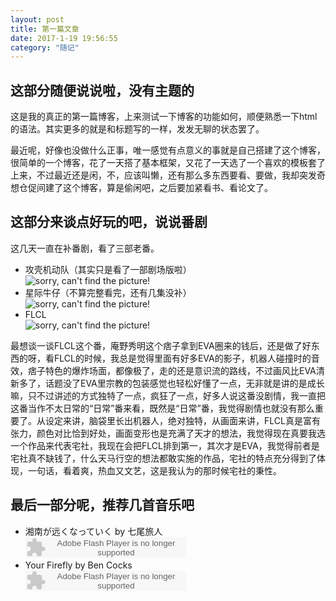 ```yaml
---
layout: post
title: 第一篇文章
date: 2017-1-19 19:56:55
category: "随记"
---
```

<h2>这部分随便说说啦，没有主题的</h2>
<p>这是我的真正的第一篇博客，上来测试一下博客的功能如何，顺便熟悉一下html的语法。其实更多的就是和标题写的一样，发发无聊的状态罢了。</p>

<p>最近呢，好像也没做什么正事，唯一感觉有点意义的事就是自己搭建了这个博客，很简单的一个博客，花了一天搭了基本框架，又花了一天选了一个喜欢的模板套了上来，不过最近还是闲，不，应该叫懒，还有那么多东西要看、要做，我却突发奇想仓促间建了这个博客，算是偷闲吧，之后要加紧看书、看论文了。</p>

<h2>这部分来谈点好玩的吧，说说番剧</h2>
<p>这几天一直在补番剧，看了三部老番。</p>
<ul>
	<li>攻壳机动队（其实只是看了一部剧场版啦）</li>
	<img src="https://img3.doubanio.com/view/photo/photo/public/p2211126473.jpg" alt="sorry, can't find the picture!">
	<li>星际牛仔（不算完整看完，还有几集没补）</li>
	<img src="https://img3.doubanio.com/view/photo/photo/public/p2190206422.jpg" alt="sorry, can't find the picture!">
	<li>FLCL</li>
	<img src="https://img3.doubanio.com/view/photo/photo/public/p453755525.jpg" alt="sorry, can't find the picture!">
</ul>
<p>最想谈一谈FLCL这个番，庵野秀明这个痞子拿到EVA圈来的钱后，还是做了好东西的呀，看FLCL的时候，我总是觉得里面有好多EVA的影子，机器人碰撞时的音效，痞子特色的爆炸场面，都像极了，走的还是意识流的路线，不过画风比EVA清新多了，话题没了EVA里宗教的包装感觉也轻松好懂了一点，无非就是讲的是成长嘛，只不过讲述的方式独特了一点，疯狂了一点，好多人说这番没剧情，我一直把这番当作不太日常的“日常”番来看，既然是“日常”番，我觉得剧情也就没有那么重要了。从设定来讲，脑袋里长出机器人，绝对独特，从画面来讲，FLCL真是富有张力，颜色对比恰到好处，画面变形也是充满了天才的想法，我觉得现在真要我选一个作品来代表宅社，我现在会把FLCL排到第一，其次才是EVA，我觉得前者是宅社真不缺钱了，什么天马行空的想法都敢实施的作品，宅社的特点充分得到了体现，一句话，看着爽，热血又文艺，这是我认为的那时候宅社的秉性。</p>

<h2>最后一部分呢，推荐几首音乐吧</h2>
<ul>
	<li>
		湘南が远くなっていく by 七尾旅人<br>
		<embed src="https://www.xiami.com/widget/0_1771205824/singlePlayer.swf" type="application/x-shockwave-flash" width="257" height="33" wmode="transparent"></li>
	<li>Your Firefly by Ben Cocks<br>
		<embed src="https://www.xiami.com/widget/0_1770306798/singlePlayer.swf" type="application/x-shockwave-flash" width="257" height="33" wmode="transparent"></li>
</ul>
